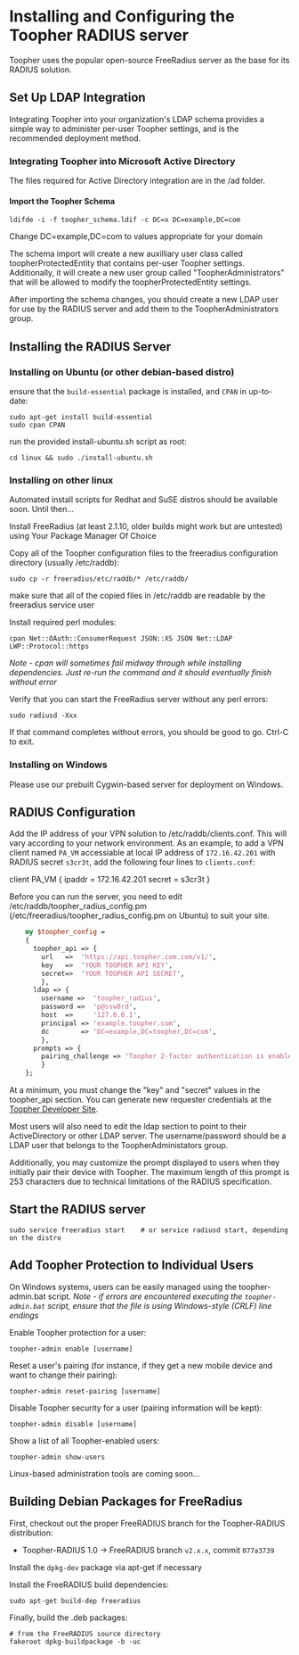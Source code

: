 Installing and Configuring the Toopher RADIUS server
======================================================

Toopher uses the popular open-source FreeRadius server as the base for its RADIUS
solution.

Set Up LDAP Integration
-----------------------
Integrating Toopher into your organization's LDAP schema provides a simple way to administer per-user Toopher settings,
and is the recommended deployment method. 

### Integrating Toopher into Microsoft Active Directory
The files required for Active Directory integration are in the /ad folder.

#### Import the Toopher Schema

    ldifde -i -f toopher_schema.ldif -c DC=x DC=example,DC=com

Change DC=example,DC=com to values appropriate for your domain

The schema import will create a new auxilliary user class called toopherProtectedEntity that contains per-user Toopher settings.  Additionally, it will create a new user group called "ToopherAdministrators" that will be allowed to modify the toopherProtectedEntity settings.

After importing the schema changes, you should create a new LDAP user for use by the RADIUS server and add them to the ToopherAdministrators group.


Installing the RADIUS Server
-----------------------------
### Installing on Ubuntu (or other debian-based distro)
ensure that the `build-essential` package is installed, and `CPAN` in up-to-date:

    sudo apt-get install build-essential
    sudo cpan CPAN

run the provided install-ubuntu.sh script as root:

    cd linux && sudo ./install-ubuntu.sh

### Installing on other linux
Automated install scripts for Redhat and SuSE distros should be available soon.  Until then...

Install FreeRadius (at least 2.1.10, older builds might work but are untested) using Your Package Manager Of Choice

Copy all of the Toopher configuration files to the freeradius configuration directory (usually /etc/raddb):

    sudo cp -r freeradius/etc/raddb/* /etc/raddb/

make sure that all of the copied files in /etc/raddb are readable by the freeradius service user

Install required perl modules:

    cpan Net::OAuth::ConsumerRequest JSON::XS JSON Net::LDAP LWP::Protocol::https

*Note - cpan will sometimes fail midway through while installing dependencies.  Just re-run the command and it should eventually finish without error*

Verify that you can start the FreeRadius server without any perl errors:

    sudo radiusd -Xxx

If that command completes without errors, you should be good to go. Ctrl-C to exit.

### Installing on Windows
Please use our prebuilt Cygwin-based server for deployment on Windows.

RADIUS Configuration
--------------------
Add the IP address of your VPN solution to /etc/raddb/clients.conf.  This will vary according to your network environment.  As an example, to add a VPN client named `PA_VM` accessiable at local IP address of `172.16.42.201` with RADIUS secret `s3cr3t`, add the following four lines to `clients.conf`: 

   client PA_VM {
        ipaddr = 172.16.42.201
        secret = s3cr3t
   }


Before you can run the server, you need to edit /etc/raddb/toopher_radius_config.pm (/etc/freeradius/toopher_radius_config.pm on Ubuntu) to suit your site.
```perl
    my $toopher_config =
    {
      toopher_api => {
        url   =>  'https://api.toopher.com.com/v1/',
        key   =>  'YOUR TOOPHER API KEY',
        secret=>  'YOUR TOOPHER API SECRET',
        },
      ldap => {
        username =>  'toopher_radius',
        password =>  'p@ssw0rd',
        host  =>     '127.0.0.1',
        principal => 'example.toopher.com',
        dc        => 'DC=example,DC=toopher,DC=com',
        },
      prompts => {
        pairing_challenge => 'Toopher 2-factor authentication is enabled for your account.  Please enter the pairing phrase generated by the Toopher mobile app:'
        }
    };
```

At a minimum, you must change the "key" and "secret" values in the
toopher_api section.  You can generate new requester credentials at the 
[Toopher Developer Site](https://dev.toopher.com).

Most users will also need to edit the ldap section to point to their
ActiveDirectory or other LDAP server.  The username/password should be
a LDAP user that belongs to the ToopherAdministators group.

Additionally, you may customize the prompt displayed to users when they initially pair their device with Toopher.  The maximum length of this prompt is 253 characters due to technical limitations of the RADIUS specification.

Start the RADIUS server
-----------------------

    sudo service freeradius start    # or service radiusd start, depending on the distro

Add Toopher Protection to Individual Users
------------------------------------------

On Windows systems, users can be easily managed using the toopher-admin.bat script.  *Note - if errors are encountered executing the `toopher-admin.bat` script, ensure that the file is using Windows-style (CRLF) line endings*

Enable Toopher protection for a user:

    toopher-admin enable [username]

Reset a user's pairing (for instance, if they get a new mobile device and want to change their pairing):

    toopher-admin reset-pairing [username]

Disable Toopher security for a user (pairing information will be kept):

    toopher-admin disable [username]

Show a list of all Toopher-enabled users:

    toopher-admin show-users

Linux-based administration tools are coming soon...

Building Debian Packages for FreeRadius
---------------------------------------

First, checkout out the proper FreeRADIUS branch for the Toopher-RADIUS distribution:

* Toopher-RADIUS 1.0 -> FreeRADIUS branch `v2.x.x`, commit `077a3739`

Install the `dpkg-dev` package via apt-get if necessary

Install the FreeRADIUS build dependencies:

    sudo apt-get build-dep freeradius

Finally, build the .deb packages:

    # from the FreeRADIUS source directory
    fakeroot dpkg-buildpackage -b -uc
